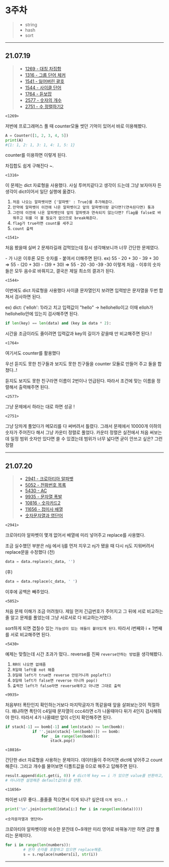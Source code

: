 # 3주차

> - string
> - hash
> - sort

---

## 21.07.19

> - [1269 - 대칭 차집합](https://www.acmicpc.net/problem/1269)
> - [1316 - 그룹 단어 체커](https://www.acmicpc.net/problem/1316)
> - [1541 - 잃어버린 괄호](https://www.acmicpc.net/problem/1541)
> - [1544 - 사이클 단어](https://www.acmicpc.net/problem/1544)
> - [1764 - 듣보잡](https://www.acmicpc.net/problem/1764)
> - [2577 - 숫자의 개수](https://www.acmicpc.net/problem/2577)
> - [2751 - 수 정렬하기2](https://www.acmicpc.net/problem/2751)

`<1269>`

저번에 프로그래머스 풀 때 counter모듈 썻던 기억이 있어서 바로 이용해봤다.

```python
A = Counter([1, 2, 3, 4, 5])
print(A)
#{1: 1, 2: 1, 3: 1, 4: 1, 5: 1}
```

counter를 이용하면 이렇게 된다.

차집합도 쉽게 구해진다 ~.

`<1316>`

이 문제는 dict 자료형을 사용했다. 사실 투머치같다고 생각이 드는데 그냥 보자마자 든 생각이 dict이어서 일단 실행에 옮겼다.

1. `처음 나오는 알파벳이면 {'알파벳' : True}를 추가해준다.`
2. `만약에 알파벳이 이전에 나온 알파벳이고 앞의 알파벳이랑 같다면?(연속된다면) 통과`
3. `그런데 이전에 나온 알파벳인데 앞의 알파벳과 연속되지 않는다면? flag를 false로 바꿔주고 뒤를 더 볼 필요가 없으므로 break해준다.`
4. `flag가 true라면 count를 세주고`
5. `count 출력`

`<1541>`

처음 봤을때 실버 2 문제라길래 겁먹었는데 잠시 생각해보니까 너무 간단한 문제였다.

\- 가 나온 이후론 모든 숫자를 - 붙여서 더해주면 된다.
ex) 55 - 20 + 30 - 39 + 30
=> 55 - (20 + 30) - (39 + 30)
=> 55 - 20 -30 -39 -30
이렇게 처음 - 이후의 숫자들은 모두 음수로 바꿔지고, 결국은 제일 최소의 결과가 된다.

`<1544>`

이번에도 dict 자료형을 사용했다
사이클 문자열인지 보려면 입력받은 문자열을 두번 합쳐서 검사하면 된다.

ex) dict: {'elloh': 1}라고 치고
입력값이 "hello" -> hellohello이고 이때 elloh가 hellohello안에 있는지 검사해주면 된다.

```python
if len(key) == len(data) and (key in data * 2):
```

시간을 조금이라도 줄이려면 입력값과 key의 길이가 같을때 만 비교해주면 된다.!

`<1764>`

여기서도 counter를 활용했다

우선 듣지도 못한 친구들과 보지도 못한 친구들을 counter 모듈로 만들어 주고
둘을 합쳤다..!

듣지도 보지도 못한 친구라면 이름이 2번이나 언급된다. 따라서 조건에 맞는 이름을 정렬해서 출력해주면 된다.

`<2577>`

그냥 문제에서 하라는 대로 하면 성공 !

`<2751>`

그냥 당차게 풀었다가 메모리를 다 써버려서 틀렸다. 그래서 문제에서 10000개 이하의 숫자가 주어진다 해서 그냥 카운터 정렬로 풀었다.
카운터 정렬은 실전에서 처음 써보는데 일정 범위 숫자만 있다면 쓸 수 있겠는데 범위가 너무 넓다면 굳이 안쓰고 싶은? 그런 정렬

---

## 21.07.20

> - [2941 - 크로아티아 알파벳](https://www.acmicpc.net/problem/2941)
> - [5052 - 전화번호 목록](https://www.acmicpc.net/problem/5052)
> - [5430 - AC](https://www.acmicpc.net/problem/1541)
> - [9935 - 문자열 폭발](https://www.acmicpc.net/problem/1544)
> - [10816 - 숫자카드2](https://www.acmicpc.net/problem/10816)
> - [11656 - 접미사 배열](https://www.acmicpc.net/problem/2577)
> - [숫자문자열과 영단어](https://programmers.co.kr/learn/courses/30/lessons/81301)

`<2941>`

크로아티아 알파벳이 몇개 없어서 배열에 미리 넣어주고 replace를 사용했다.

조금 실수했던 부분은 nljj 에서 lj를 먼저 지우고 nj가 됐을 때 다시 nj도 지워버려서 replace문을 수정했다
(전)

```python
data = data.replace(c_data, '')
```

(후)

```python
data = data.replace(c_data, ' ')
```

이후에 공백은 빼주었다.

`<5052>`

처음 문제 이해가 조금 어려웠다.
제일 먼저 긴급번호가 주어지고 그 뒤에 서로 비교하는줄 알고 문제를 풀었는데 그냥 서로서로 다 비교하는거였다.

sort하게 되면 겹칠수 있는 `가능성이 있는 애들이 붙어있게 된다`. 따라서 i번째와 i + 1번쨰를 서로 비교해주면 된다.

`<5430>`

예제는 맞췄는데 시간 초과가 떴다..
reverse를 진짜 `reverse안하는 방법`을 생각해봤다.

1. `RR이 나오면 없애줌`
2. `R일때 left를 not 해줌`
3. `D일떄 left가 true면 reverse 안된거니까 popleft()`
4. `D일때 left가 false면 reverse 이니까 pop()`
5. `출력전 left가 false라면 reverse해주고 아니면 그대로 출력`

`<9935>`

처음부터 폭탄인지 확인하는거보다 마지막글자가 똑같을때 앞을 살펴보는것이 적절하다.
왜냐하면 폭탄이 c4일때 문자열이 ccc4라면 c가 나올때마다 뒤가 4인지 검사해줘야 한다.
따라서 4가 나올떄만 앞이 c인지 확인해주면 된다.

```python
if stack[-1] == bomb[-1] and len(stack) >= len(bomb):
            if ''.join(stack[-len(bomb):]) == bomb:
                for _ in range(len(bomb)):
                    stack.pop()
```

`<10816>`

간단한 dict 자료형을 사용하는 문제이다.
데이터들이 주어지면 dict에 넣어주고 count해준다.
그리고 개수를 물어보면 디폴트값을 0으로 해주고 답해주면 된다.

```python
result.append(dict.get(i, 0)) # dict에 key == i 가 있으면 value를 반환하고,
# 아니라면 설정해준 default값(0)을 반환.
```

`<11656>`

파이썬 너무 좋다...줄줄줄 적으면서 이게 되나? 싶은데 `이게 된다..!`

```python
print('\n'.join(sorted([data[i:] for i in range(len(data)))))
```

`<숫자문자열과 영단어>`

크로아티아 알파벳이랑 비슷한 문잔데 0~9개만 미리 영어로 바꿔놓기만 하면 금방 풀리는 문제이다.

```python
for i in range(len(numbers)):
        # 문자 숫자를 포함하고 있으면 replace해줌.
        s = s.replace(numbers[i], str(i))
```

---
